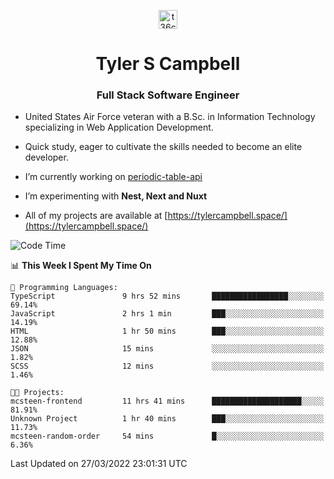<p align="center">
<a href="https://www.linkedin.com/in/t36campbell" target="blank"><img align="center" src="https://ik.imagekit.io/t36campbell/Portfolio/linkedin.png.original_m8bbGgPh6.png" alt="t36campbell" height="30" width="30" /></a>
</p>
<h1 align="center">Tyler S Campbell</h1>
<h3 align="center">Full Stack Software Engineer</h3>

* United States Air Force veteran with a B.Sc. in Information Technology specializing in Web Application Development. 

* Quick study, eager to cultivate the skills needed to become an elite developer.

* I’m currently working on [periodic-table-api](https://github.com/t36campbell/periodic-table-api)

* I’m experimenting with **Nest, Next and Nuxt**

* All of my projects are available at [https://tylercampbell.space/](https://tylercampbell.space/)

<!--START_SECTION:waka-->
![Code Time](http://img.shields.io/badge/Code%20Time-1%2C526%20hrs%201%20min-blue)

📊 **This Week I Spent My Time On** 

```text
💬 Programming Languages: 
TypeScript               9 hrs 52 mins       █████████████████░░░░░░░░   69.14% 
JavaScript               2 hrs 1 min         ███░░░░░░░░░░░░░░░░░░░░░░   14.19% 
HTML                     1 hr 50 mins        ███░░░░░░░░░░░░░░░░░░░░░░   12.88% 
JSON                     15 mins             ░░░░░░░░░░░░░░░░░░░░░░░░░   1.82% 
SCSS                     12 mins             ░░░░░░░░░░░░░░░░░░░░░░░░░   1.46%

🐱‍💻 Projects: 
mcsteen-frontend         11 hrs 41 mins      ████████████████████░░░░░   81.91% 
Unknown Project          1 hr 40 mins        ███░░░░░░░░░░░░░░░░░░░░░░   11.73% 
mcsteen-random-order     54 mins             █░░░░░░░░░░░░░░░░░░░░░░░░   6.36%

```


 Last Updated on 27/03/2022 23:01:31 UTC
<!--END_SECTION:waka-->

